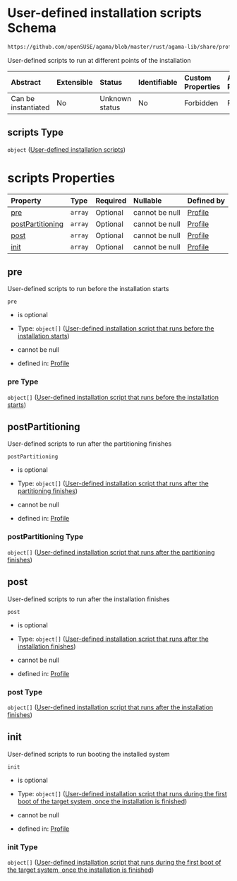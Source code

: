 # User-defined installation scripts Schema

```txt
https://github.com/openSUSE/agama/blob/master/rust/agama-lib/share/profile.schema.json#/properties/scripts
```

User-defined scripts to run at different points of the installation

| Abstract            | Extensible | Status         | Identifiable | Custom Properties | Additional Properties | Access Restrictions | Defined In                                                          |
| :------------------ | :--------- | :------------- | :----------- | :---------------- | :-------------------- | :------------------ | :------------------------------------------------------------------ |
| Can be instantiated | No         | Unknown status | No           | Forbidden         | Forbidden             | none                | [profile.schema.json\*](profile.schema.json "open original schema") |

## scripts Type

`object` ([User-defined installation scripts](profile-properties-user-defined-installation-scripts.md))

# scripts Properties

| Property                              | Type    | Required | Nullable       | Defined by                                                                                                                                                                                                                                       |
| :------------------------------------ | :------ | :------- | :------------- | :----------------------------------------------------------------------------------------------------------------------------------------------------------------------------------------------------------------------------------------------- |
| [pre](#pre)                           | `array` | Optional | cannot be null | [Profile](profile-properties-user-defined-installation-scripts-properties-pre-installation-scripts.md "https://github.com/openSUSE/agama/blob/master/rust/agama-lib/share/profile.schema.json#/properties/scripts/properties/pre")               |
| [postPartitioning](#postpartitioning) | `array` | Optional | cannot be null | [Profile](profile-properties-user-defined-installation-scripts-properties-post-partitioning-scripts.md "https://github.com/openSUSE/agama/blob/master/rust/agama-lib/share/profile.schema.json#/properties/scripts/properties/postPartitioning") |
| [post](#post)                         | `array` | Optional | cannot be null | [Profile](profile-properties-user-defined-installation-scripts-properties-post-installation-scripts.md "https://github.com/openSUSE/agama/blob/master/rust/agama-lib/share/profile.schema.json#/properties/scripts/properties/post")             |
| [init](#init)                         | `array` | Optional | cannot be null | [Profile](profile-properties-user-defined-installation-scripts-properties-init-scripts.md "https://github.com/openSUSE/agama/blob/master/rust/agama-lib/share/profile.schema.json#/properties/scripts/properties/init")                          |

## pre

User-defined scripts to run before the installation starts

`pre`

* is optional

* Type: `object[]` ([User-defined installation script that runs before the installation starts](profile-defs-user-defined-installation-script-that-runs-before-the-installation-starts.md))

* cannot be null

* defined in: [Profile](profile-properties-user-defined-installation-scripts-properties-pre-installation-scripts.md "https://github.com/openSUSE/agama/blob/master/rust/agama-lib/share/profile.schema.json#/properties/scripts/properties/pre")

### pre Type

`object[]` ([User-defined installation script that runs before the installation starts](profile-defs-user-defined-installation-script-that-runs-before-the-installation-starts.md))

## postPartitioning

User-defined scripts to run after the partitioning finishes

`postPartitioning`

* is optional

* Type: `object[]` ([User-defined installation script that runs after the partitioning finishes](profile-defs-user-defined-installation-script-that-runs-after-the-partitioning-finishes.md))

* cannot be null

* defined in: [Profile](profile-properties-user-defined-installation-scripts-properties-post-partitioning-scripts.md "https://github.com/openSUSE/agama/blob/master/rust/agama-lib/share/profile.schema.json#/properties/scripts/properties/postPartitioning")

### postPartitioning Type

`object[]` ([User-defined installation script that runs after the partitioning finishes](profile-defs-user-defined-installation-script-that-runs-after-the-partitioning-finishes.md))

## post

User-defined scripts to run after the installation finishes

`post`

* is optional

* Type: `object[]` ([User-defined installation script that runs after the installation finishes](profile-defs-user-defined-installation-script-that-runs-after-the-installation-finishes.md))

* cannot be null

* defined in: [Profile](profile-properties-user-defined-installation-scripts-properties-post-installation-scripts.md "https://github.com/openSUSE/agama/blob/master/rust/agama-lib/share/profile.schema.json#/properties/scripts/properties/post")

### post Type

`object[]` ([User-defined installation script that runs after the installation finishes](profile-defs-user-defined-installation-script-that-runs-after-the-installation-finishes.md))

## init

User-defined scripts to run booting the installed system

`init`

* is optional

* Type: `object[]` ([User-defined installation script that runs during the first boot of the target system, once the installation is finished](profile-defs-user-defined-installation-script-that-runs-during-the-first-boot-of-the-target-system-once-the-installation-is-finished.md))

* cannot be null

* defined in: [Profile](profile-properties-user-defined-installation-scripts-properties-init-scripts.md "https://github.com/openSUSE/agama/blob/master/rust/agama-lib/share/profile.schema.json#/properties/scripts/properties/init")

### init Type

`object[]` ([User-defined installation script that runs during the first boot of the target system, once the installation is finished](profile-defs-user-defined-installation-script-that-runs-during-the-first-boot-of-the-target-system-once-the-installation-is-finished.md))
